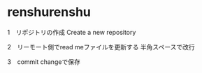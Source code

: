 # renshurenshu
1　リポジトリの作成
Create a new repository

2　リーモート側でread meファイルを更新する
半角スペースで改行

3　commit changeで保存
